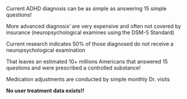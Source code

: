 Current ADHD diagnosis can be as simple as answering 15 simple questions!

More advanced diagnosis’ are very expensive and often not covered by insurance (neuropsychological examines using the DSM-5 Standard)

Current research indicates 50% of those diagnosed do not receive a neuropsychological examination

That leaves an estimated 10+ millions Americans that answered 15 questions and were prescribed a controlled substance!

Medication adjustments are conducted by simple monthly Dr. visits


**No user treatment data exists!!**
